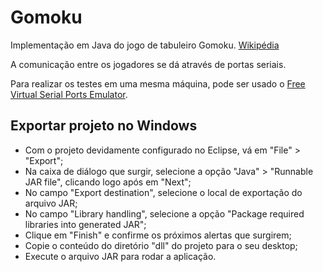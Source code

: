 # Gomoku #
Implementação em Java do jogo de tabuleiro Gomoku. [Wikipédia](http://pt.wikipedia.org/wiki/Gomoku)

A comunicação entre os jogadores se dá através de portas seriais.

Para realizar os testes em uma mesma máquina, pode ser usado o [Free Virtual Serial Ports Emulator](http://www.eterlogic.com/Products.VSPE.html).

## Exportar projeto no Windows ##

* Com o projeto devidamente configurado no Eclipse, vá em "File" > "Export";
* Na caixa de diálogo que surgir, selecione a opção "Java" > "Runnable JAR file", clicando logo após em "Next";
* No campo "Export destination", selecione o local de exportação do arquivo JAR;
* No campo "Library handling", selecione a opção "Package required libraries into generated JAR";
* Clique em "Finish" e confirme os próximos alertas que surgirem;
* Copie o conteúdo do diretório "dll" do projeto para o seu desktop;
* Execute o arquivo JAR para rodar a aplicação.
